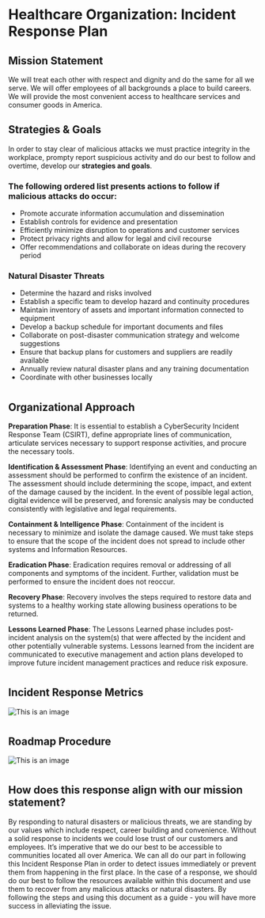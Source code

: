 
# Healthcare Organization: Incident Response Plan

## Mission Statement
We will treat each other with respect and dignity and do the same for all we serve. We will offer employees of all backgrounds a place to build careers. We will provide the most convenient access to healthcare services and consumer goods in America.
## Strategies & Goals
In order to stay clear of malicious attacks we must practice integrity in the workplace, prompty report suspicious activity and do our best to follow and overtime, develop our **strategies and goals**.

### The following ordered list presents actions to follow if malicious attacks do occur:
    
* Promote accurate information accumulation and dissemination
* Establish controls for evidence and presentation
* Efficiently minimize disruption to operations and customer services
* Protect privacy rights and allow for legal and civil recourse
* Offer recommendations and collaborate on ideas during the recovery period

### Natural Disaster Threats

* Determine the hazard and risks involved
* Establish a specific team to develop hazard and continuity procedures
* Maintain inventory of assets and important information connected to equipment
* Develop a backup schedule for important documents and files
* Collaborate on post-disaster communication strategy and welcome suggestions
* Ensure that backup plans for customers and suppliers are readily available
* Annually review natural disaster plans and any training documentation
* Coordinate with other businesses locally
#

## Organizational Approach

**Preparation Phase**: It is essential to establish a CyberSecurity Incident Response Team (CSIRT), define appropriate lines of communication, articulate services necessary to support response activities, and procure the necessary tools.

**Identification & Assessment Phase**: Identifying an event and conducting an assessment should be performed to confirm the existence of an incident. The assessment should include determining the scope, impact, and extent of the damage caused by the incident. In the event of possible legal action, digital evidence will be preserved, and forensic analysis may be conducted consistently with legislative and legal requirements.

**Containment & Intelligence Phase**: Containment of the incident is necessary to minimize and isolate the damage caused. We must take steps to ensure that the scope of the incident does not spread to include other systems and Information Resources.

**Eradication Phase**: Eradication requires removal or addressing of all components and symptoms of the incident. Further, validation must be performed to ensure the incident does not reoccur. 

**Recovery Phase**: Recovery involves the steps required to restore data and systems to a healthy working state allowing business operations to be returned.

**Lessons Learned Phase**: The Lessons Learned phase includes post-incident analysis on the system(s) that were affected by the incident and other potentially vulnerable systems. Lessons learned from the incident are communicated to executive management and action plans developed to improve future incident management practices and reduce risk exposure.
#

## Incident Response Metrics


![This is an image](https://svgshare.com/i/gHG.svg)

#

## Roadmap Procedure

![This is an image](https://svgshare.com/i/gGz.svg)
#

## How does this response align with our mission statement?

By responding to natural disasters or malicious threats, we are standing by our values which include respect, career building and convenience. Without a solid response to incidents we could lose trust of our customers and employees. It’s imperative that we do our best to be accessible to communities located all over America. We can all do our part in following this Incident Response Plan in order to detect issues immediately or prevent them from happening in the first place. In the case of a response, we should do our best to follow the resources available within this document and use them to recover from any malicious attacks or natural disasters. By following the steps and using this document as a guide - you will have more success in alleviating the issue.

#
